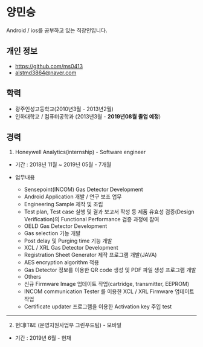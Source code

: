 양민승
====
Android / ios를 공부하고 있는 직장인입니다.


개인 정보
-------
* https://github.com/ms0413
* alstmd3864@naver.com 

학력
---
* 광주인성고등학교(2010년3월 - 2013년2월)
* 인하대학교 / 컴퓨터공학과 (2013년3월 - **2019년08월 졸업 예정**)

경력
---
1. Honeywell Analytics(internship) - Software engineer
* 기간 : 2018년 11월 ~ 2019년 05월 - 7개월
* 업무내용
  - Sensepoint(INCOM) Gas Detector Development
   + Android Application 개발 / 연구 보조 업무
   + Engineering Sample 제작 및 조립
   + Test plan, Test case 실행 및 결과 보고서 작성 등 제품 유효성 검증(Design Verification)의 Functional Performance 검증 과정에 참여

  - OELD Gas Detector Development
   + Gas selection 기능 개발
   + Post delay 및 Purging time 기능 개발

  - XCL / XRL Gas Detector Development
   + Registration Sheet Generator 제작 프로그램 개발(JAVA)
   + AES encryption algorithm 적용
   + Gas Detector 정보를 이용한 QR code 생성 및 PDF 파일 생성 프로그램 개발

  - Others
   + 신규 Firmware Image 업데이트 작업(cartridge, transmitter, EEPROM)
   + INCOM communication Tester 를 이용한 XCL / XRL Firmware 업데이트 작업
   + Certificate updater 프로그램을 이용한 Activation key 주입 test
---------------------------------------
2. 현대IT&E (운영지원사업부 그린푸드팀) - 모바일
* 기간 : 2019년 6월 - 현재

